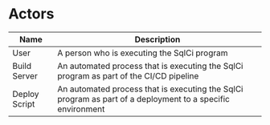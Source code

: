 # Actors

| Name          | Description                                                  |
| ------------- | ------------------------------------------------------------ |
| User          | A person who is executing the SqlCi program                  |
| Build Server  | An automated process that is executing the SqlCi program as part of the CI/CD pipeline |
| Deploy Script | An automated process that is executing the SqlCi program as part of a deployment to a specific environment |

